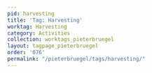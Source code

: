 ```yaml
---
pid: harvesting
title: 'Tag: Harvesting'
worktag: Harvesting
category: Activities
collection: worktags_pieterbruegel
layout: tagpage_pieterbruegel
order: '076'
permalink: "/pieterbruegel/tags/harvesting/"
---
```

